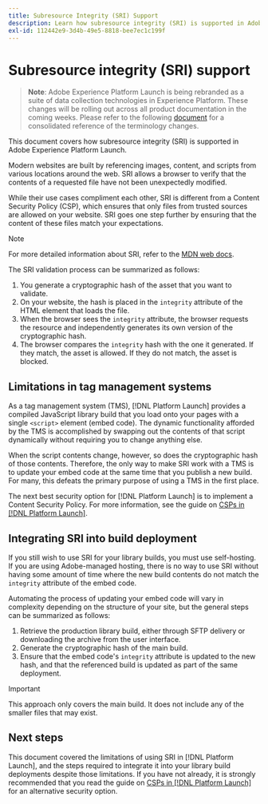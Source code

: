 ```yaml
---
title: Subresource Integrity (SRI) Support
description: Learn how subresource integrity (SRI) is supported in Adobe Experience Platform Launch
exl-id: 112442e9-3d4b-49e5-8818-bee7ec1c199f
---
```

# Subresource integrity (SRI) support

>**Note**: Adobe Experience Platform Launch is being rebranded as a suite of data collection technologies in Experience Platform. These changes will be rolling out across all product documentation in the coming weeks. Please refer to the following [document](../../launch-name-updates) for a consolidated reference of the terminology changes.

This document covers how subresource integrity (SRI) is supported in Adobe Experience Platform Launch.

Modern websites are built by referencing images, content, and scripts from various locations around the web. SRI allows a browser to verify that the contents of a requested file have not been unexpectedly modified.

While their use cases compliment each other, SRI is different from a Content Security Policy (CSP), which ensures that only files from trusted sources are allowed on your website. SRI goes one step further by ensuring that the content of these files match your expectations.

>[!NOTE]
>
>For more detailed information about SRI, refer to the [MDN web docs](https://developer.mozilla.org/en-US/docs/Web/Security/Subresource_Integrity).

The SRI validation process can be summarized as follows:

1. You generate a cryptographic hash of the asset that you want to validate.
1. On your website, the hash is placed in the `integrity` attribute of the HTML element that loads the file.
1. When the browser sees the `integrity` attribute, the browser requests the resource and independently generates its own version of the cryptographic hash.
1. The browser compares the `integrity` hash with the one it generated. If they match, the asset is allowed. If they do not match, the asset is blocked.

## Limitations in tag management systems

As a tag management system (TMS), [!DNL Platform Launch] provides a compiled JavaScript library build that you load onto your pages with a single `<script>` element (embed code). The dynamic functionality afforded by the TMS is accomplished by swapping out the contents of that script dynamically without requiring you to change anything else.

When the script contents change, however, so does the cryptographic hash of those contents. Therefore, the only way to make SRI work with a TMS is to update your embed code at the same time that you publish a new build. For many, this defeats the primary purpose of using a TMS in the first place.

The next best security option for [!DNL Platform Launch] is to implement a Content Security Policy. For more information, see the guide on [CSPs in [!DNL Platform Launch]](./content-security-policy-csp.md).

## Integrating SRI into build deployment

If you still wish to use SRI for your library builds, you must use self-hosting. If you are using Adobe-managed hosting, there is no way to use SRI without having some amount of time where the new build contents do not match the `integrity` attribute of the embed code.

Automating the process of updating your embed code will vary in complexity depending on the structure of your site, but the general steps can be summarized as follows:

1. Retrieve the production library build, either through SFTP delivery or downloading the archive from the user interface.
1. Generate the cryptographic hash of the main build.
1. Ensure that the embed code's `integrity` attribute is updated to the new hash, and that the referenced build is updated as part of the same deployment.

>[!IMPORTANT]
>
>This approach only covers the main build. It does not include any of the smaller files that may exist.

## Next steps

This document covered the limitations of using SRI in [!DNL Platform Launch], and the steps required to integrate it into your library build deployments despite those limitations. If you have not already, it is strongly recommended that you read the guide on [CSPs in [!DNL Platform Launch]](./content-security-policy-csp.md) for an alternative security option.
